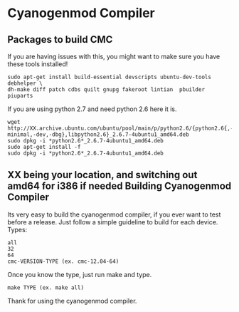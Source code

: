 Cyanogenmod Compiler
=========

Packages to build CMC
------------------
If you are having issues with this, you might want to make sure you have these tools installed!

    sudo apt-get install build-essential devscripts ubuntu-dev-tools debhelper \
    dh-make diff patch cdbs quilt gnupg fakeroot lintian  pbuilder piuparts
    
If you are using python 2.7 and need python 2.6 here it is.

    wget http://XX.archive.ubuntu.com/ubuntu/pool/main/p/python2.6/{python2.6{,-minimal,-dev,-dbg},libpython2.6}_2.6.7-4ubuntu1_amd64.deb
    sudo dpkg -i *python2.6*_2.6.7-4ubuntu1_amd64.deb
    sudo apt-get install -f
    sudo dpkg -i *python2.6*_2.6.7-4ubuntu1_amd64.deb
XX being your location, and switching out amd64 for i386 if needed
Building Cyanogenmod Compiler
------------------
Its very easy to build the cyanogenmod compiler, if you ever want to test before a release. Just follow a simple guideline to build for each device.
Types:

    all
    32
    64
    cmc-VERSION-TYPE (ex. cmc-12.04-64)
  
Once you know the type, just run make and type.

    make TYPE (ex. make all)

Thank for using the cyanogenmod compiler.
     